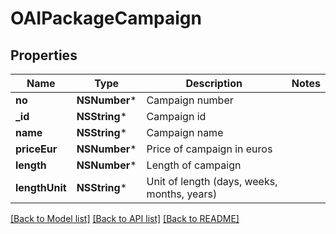 # OAIPackageCampaign

## Properties
Name | Type | Description | Notes
------------ | ------------- | ------------- | -------------
**no** | **NSNumber*** | Campaign number | 
**_id** | **NSString*** | Campaign id | 
**name** | **NSString*** | Campaign name | 
**priceEur** | **NSNumber*** | Price of campaign in euros | 
**length** | **NSNumber*** | Length of campaign | 
**lengthUnit** | **NSString*** | Unit of length (days, weeks, months, years) | 

[[Back to Model list]](../README.md#documentation-for-models) [[Back to API list]](../README.md#documentation-for-api-endpoints) [[Back to README]](../README.md)


